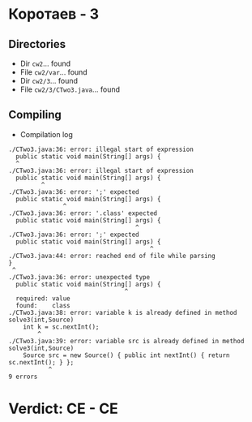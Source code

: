 # Коротаев - 3
## Directories
- Dir `cw2`... found
- File `cw2/var`... found
- Dir `cw2/3`... found
- File `cw2/3/CTwo3.java`... found
## Compiling
- Compilation log
```
./CTwo3.java:36: error: illegal start of expression
  public static void main(String[] args) {
  ^
./CTwo3.java:36: error: illegal start of expression
  public static void main(String[] args) {
         ^
./CTwo3.java:36: error: ';' expected
  public static void main(String[] args) {
               ^
./CTwo3.java:36: error: '.class' expected
  public static void main(String[] args) {
                                   ^
./CTwo3.java:36: error: ';' expected
  public static void main(String[] args) {
                                       ^
./CTwo3.java:44: error: reached end of file while parsing
}
 ^
./CTwo3.java:36: error: unexpected type
  public static void main(String[] args) {
                                ^
  required: value
  found:    class
./CTwo3.java:38: error: variable k is already defined in method solve3(int,Source)
    int k = sc.nextInt();
        ^
./CTwo3.java:39: error: variable src is already defined in method solve3(int,Source)
    Source src = new Source() { public int nextInt() { return sc.nextInt(); } };
           ^
9 errors

```
# Verdict: **CE** - CE
